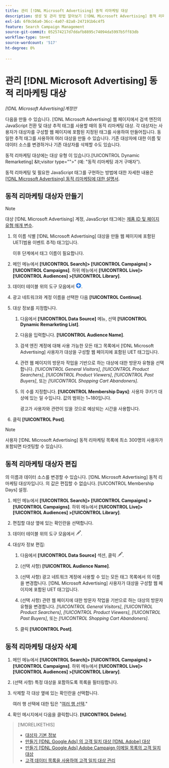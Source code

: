 ```yaml
---
title: 관리 [!DNL Microsoft Advertising] 동적 리마케팅 대상
description: 생성 및 관리 방법 알아보기 [!DNL Microsoft Advertising] 동적 리마케팅 대상자입니다.
exl-id: 6f0cb6a0-36cc-4a07-82a8-247191b6c4f5
feature: Search Campaign Management
source-git-commit: 052574217d7ddafb8895c74094da5997b5ff83db
workflow-type: tm+mt
source-wordcount: '517'
ht-degree: 0%

---
```


# 관리 [!DNL Microsoft Advertising] 동적 리마케팅 대상

*[!DNL Microsoft Advertising]계정만*

다음을 만들 수 있습니다. [!DNL Microsoft Advertising] 웹 페이지에서 검색 엔진의 JavaScript 전환 및 대상 추적 태그를 사용할 때의 동적 리마케팅 대상. 각 대상자는 사용자가 대상자를 구성할 웹 페이지에 포함된 지정된 태그를 사용하여 만들어집니다. 동일한 추적 태그를 사용하여 여러 대상을 만들 수 있습니다. 기존 대상자에 대한 이름 및 데이터 소스를 변경하거나 기존 대상자를 삭제할 수도 있습니다.

동적 리마케팅 대상에는 대상 유형 이 있습니다.[!UICONTROL Dynamic Remarketing] \&lt;visitor type=&quot;&quot;>&quot; (예: &quot;동적 리마케팅 과거 구매자&quot;).

동적 리마케팅 및 필요한 JavaScript 태그를 구현하는 방법에 대한 자세한 내용은 [[!DNL Microsoft Advertising] 동적 리마케팅에 대한 설명서](https://help.ads.microsoft.com/#apex/ads/en/56910).

## 동적 리마케팅 대상자 만들기

>[!NOTE]
>
>대상 [!DNL Microsoft Advertising] 계정, JavaScript 태그에는 [제품 ID 및 페이지 유형 매개 변수](https://help.ads.microsoft.com/#apex/ads/en/56910/1/#exp85).

1. 의 이름 식별 [!DNL Microsoft Advertising] 대상을 만들 웹 페이지에 포함된 UET(범용 이벤트 추적) 태그입니다.

   이후 단계에서 태그 이름이 필요합니다.

1. 메인 메뉴에서 **[!UICONTROL Search]> [!UICONTROL Campaigns] >[!UICONTROL Campaigns]**. 하위 메뉴에서 **[!UICONTROL Live]> [!UICONTROL Audiences] >[!UICONTROL Library]**.

1. 데이터 테이블 위의 도구 모음에서 ![만들기](/help/search-social-commerce/assets/add.png "만들기").

1. 광고 네트워크와 계정 이름을 선택한 다음 **[!UICONTROL Continue]**.

1. 대상 정보를 지정합니다.

   1. 다음에서 **[!UICONTROL Data Source]** 메뉴, 선택 **[!UICONTROL Dynamic Remarketing List]**.

   1. 다음을 입력합니다. **[!UICONTROL Audience Name]**.

   1. 검색 엔진 계정에 대해 사용 가능한 모든 태그 목록에서 [!DNL Microsoft Advertising] 사용자가 대상을 구성할 웹 페이지에 포함된 UET 태그입니다.

   1. 관련 웹 페이지의 방문자 작업을 기반으로 하는 대상에 대한 방문자 유형을 선택합니다. *[!UICONTROL General Visitors]*, *[!UICONTROL Product Searchers]*, *[!UICONTROL Product Viewers]*, *[!UICONTROL Past Buyers]*, 또는 *[!UICONTROL Shopping Cart Abandoners]*.

   1. 의 수를 지정합니다. **[!UICONTROL Membership Days]**: 사용자 쿠키가 대상에 있는 일 수입니다. 값의 범위는 1~180입니다.

      광고가 사용자와 관련이 있을 것으로 예상되는 시간을 사용합니다.

1. 클릭 **[!UICONTROL Post]**.

>[!NOTE]
>
>사용자 [!DNL Microsoft Advertising] 동적 리마케팅 목록에 최소 300명의 사용자가 포함되면 타겟팅할 수 있습니다.

## 동적 리마케팅 대상자 편집

의 이름과 데이터 소스를 변경할 수 있습니다. [!DNL Microsoft Advertising] 동적 리마케팅 대상자입니다. 의 값은 편집할 수 없습니다. [!UICONTROL Membership Days] 설정.

1. 메인 메뉴에서 **[!UICONTROL Search]> [!UICONTROL Campaigns] >[!UICONTROL Campaigns]**. 하위 메뉴에서 **[!UICONTROL Live]> [!UICONTROL Audiences] >[!UICONTROL Library]**.

1. 편집할 대상 옆에 있는 확인란을 선택합니다.

1. 데이터 테이블 위의 도구 모음에서 ![편집](/help/search-social-commerce/assets/edit.png "편집").

1. 대상자 정보 편집:

   1. 다음에서 **[!UICONTROL Data Source]** 섹션, 클릭 ![편집](/help/search-social-commerce/assets/edit.png "편집").

   1. (선택 사항) **[!UICONTROL Audience Name]**.

   1. (선택 사항) 광고 네트워크 계정에 사용할 수 있는 모든 태그 목록에서 의 이름을 변경합니다. [!DNL Microsoft Advertising] 사용자가 대상을 구성할 웹 페이지에 포함된 UET 태그입니다.

   1. (선택 사항) 관련 웹 페이지에 대한 방문자 작업을 기반으로 하는 대상의 방문자 유형을 변경합니다. *[!UICONTROL General Visitors]*, *[!UICONTROL Product Searchers]*, *[!UICONTROL Product Viewers]*, *[!UICONTROL Past Buyers]*, 또는 *[!UICONTROL Shopping Cart Abandoners]*.

   1. 클릭 **[!UICONTROL Post]**.

## 동적 리마케팅 대상자 삭제

1. 메인 메뉴에서 **[!UICONTROL Search]> [!UICONTROL Campaigns] >[!UICONTROL Campaigns]**. 하위 메뉴에서 **[!UICONTROL Live]> [!UICONTROL Audiences] >[!UICONTROL Library]**.

1. (선택 사항) 특정 대상을 포함하도록 목록을 필터링합니다.

1. 삭제할 각 대상 옆에 있는 확인란을 선택합니다.

   여러 행 선택에 대한 팁은 &quot;[여러 행 선택](/help/search-social-commerce/common-tasks/navigation-editing-selection/multiple-rows-select.md).&quot;

1. 확인 메시지에서 다음을 클릭합니다. **[!UICONTROL Delete]**.

>[!MORELIKETHIS]
>
>* [대상자 기본 정보](audience-about.md)
>* [만들기 [!DNL Google Ads] 의 고객 일치 대상 [!DNL Adobe] 대상](google-audience-from-adobe-audience.md)
>* [만들기 [!DNL Google Ads] Adobe Campaign 이메일 목록의 고객 일치 대상](google-audience-from-campaign-email-list.md)
>* [고객 데이터 목록을 사용하여 고객 일치 대상 관리](audience-from-customer-data-list.md)
